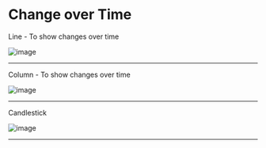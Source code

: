 # Change over Time

Line - To show changes over time

![image](https://github.com/avatorl/Deneb-Vega-Templates/assets/59934292/69b25f92-af20-4129-ad5b-6351bb8d4450)

---

Column - To show changes over time

![image](https://github.com/avatorl/Deneb-Vega-Templates/assets/59934292/2f2bb347-3ea6-4333-b8fe-879f14521199)

---

Candlestick

![image](https://github.com/avatorl/Deneb-Vega-Templates/assets/59934292/089b3ddc-10b1-426f-8606-e83f772a066c)

---

